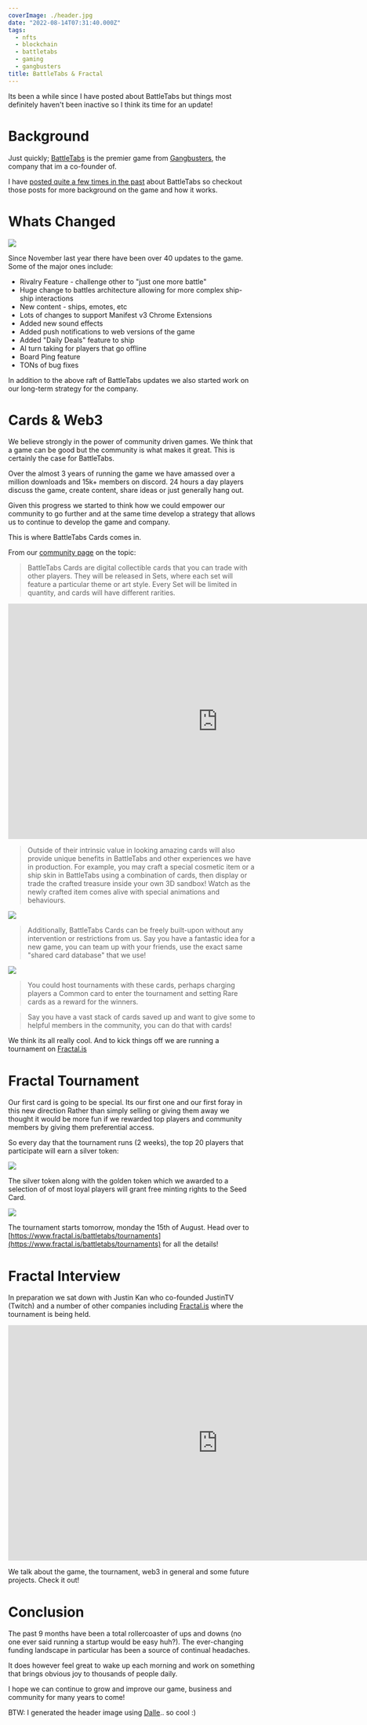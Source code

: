 ```yaml
---
coverImage: ./header.jpg
date: "2022-08-14T07:31:40.000Z"
tags:
  - nfts
  - blockchain
  - battletabs
  - gaming
  - gangbusters
title: BattleTabs & Fractal
---
```


Its been a while since I have posted about BattleTabs but things most definitely haven't been inactive so I think its time for an update!

# Background

Just quickly; [BattleTabs](https://battletabs.com/) is the premier game from [Gangbusters](https://www.gangbusters.io/), the company that im a co-founder of.

I have [posted quite a few times in the past](https://mikecann.co.uk/tags/battletabs) about BattleTabs so checkout those posts for more background on the game and how it works.

# Whats Changed

[![](./update-notes.jpg)](./update-notes.jpg)

Since November last year there have been over 40 updates to the game. Some of the major ones include:

- Rivalry Feature - challenge other to "just one more battle"
- Huge change to battles architecture allowing for more complex ship-ship interactions
- New content - ships, emotes, etc
- Lots of changes to support Manifest v3 Chrome Extensions
- Added new sound effects
- Added push notifications to web versions of the game
- Added "Daily Deals" feature to ship
- AI turn taking for players that go offline
- Board Ping feature
- TONs of bug fixes

In addition to the above raft of BattleTabs updates we also started work on our long-term strategy for the company.

# Cards & Web3

We believe strongly in the power of community driven games. We think that a game can be good but the community is what makes it great. This is certainly the case for BattleTabs.

Over the almost 3 years of running the game we have amassed over a million downloads and 15k+ members on discord. 24 hours a day players discuss the game, create content, share ideas or just generally hang out.

Given this progress we started to think how we could empower our community to go further and at the same time develop a strategy that allows us to continue to develop the game and company.

This is where BattleTabs Cards comes in.

From our [community page](https://battletabs.com/battletabs-cards) on the topic:

> BattleTabs Cards are digital collectible cards that you can trade with other players. They will be released in Sets, where each set will feature a particular theme or art style. Every Set will be limited in quantity, and cards will have different rarities.

<iframe width="853" height="480" src="https://www.youtube.com/embed/LFV1ugBAb1M?playlist=LFV1ugBAb1M&loop=1;rel=0&autoplay=1&controls=0&showinfo=0" frameborder="0" allow="autoplay; encrypted-media" allowfullscreen></iframe>

> Outside of their intrinsic value in looking amazing cards will also provide unique benefits in BattleTabs and other experiences we have in production. For example, you may craft a special cosmetic item or a ship skin in BattleTabs using a combination of cards, then display or trade the crafted treasure inside your own 3D sandbox! Watch as the newly crafted item comes alive with special animations and behaviours.

[![](./storyboard_c.png)](./storyboard_c.png)

> Additionally, BattleTabs Cards can be freely built-upon without any intervention or restrictions from us. Say you have a fantastic idea for a new game, you can team up with your friends, use the exact same "shared card database" that we use!

[![](./storyboard_a.png)](./storyboard_a.png)

> You could host tournaments with these cards, perhaps charging players a Common card to enter the tournament and setting Rare cards as a reward for the winners.

> Say you have a vast stack of cards saved up and want to give some to helpful members in the community, you can do that with cards!

We think its all really cool. And to kick things off we are running a tournament on [Fractal.is](https://fractal.is)

# Fractal Tournament

Our first card is going to be special. Its our first one and our first foray in this new direction Rather than simply selling or giving them away we thought it would be more fun if we rewarded top players and community members by giving them preferential access.

So every day that the tournament runs (2 weeks), the top 20 players that participate will earn a silver token:

[![](./silver-token.png)](./silver-token.png)

The silver token along with the golden token which we awarded to a selection of of most loyal players will grant free minting rights to the Seed Card.

[![](./gold-token.png)](./gold-token.png)

The tournament starts tomorrow, monday the 15th of August. Head over to [https://www.fractal.is/battletabs/tournaments](https://www.fractal.is/battletabs/tournaments) for all the details!

# Fractal Interview

In preparation we sat down with Justin Kan who co-founded JustinTV (Twitch) and a number of other companies including [Fractal.is](https://Fractal.is) where the tournament is being held.

<iframe width="853" height="480" src="https://www.youtube.com/embed/nRbUc9N9hGY" frameborder="0" allow="autoplay; encrypted-media" allowfullscreen></iframe>

We talk about the game, the tournament, web3 in general and some future projects. Check it out!

# Conclusion

The past 9 months have been a total rollercoaster of ups and downs (no one ever said running a startup would be easy huh?). The ever-changing funding landscape in particular has been a source of continual headaches.

It does however feel great to wake up each morning and work on something that brings obvious joy to thousands of people daily.

I hope we can continue to grow and improve our game, business and community for many years to come!

BTW: I generated the header image using [Dalle](https://openai.com/dall-e-2/).. so cool :)
